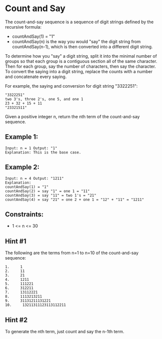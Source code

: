 # Count and Say

The count-and-say sequence is a sequence of digit strings defined by the recursive formula:

- countAndSay(1) = "1"
- countAndSay(n) is the way you would "say" the digit string from countAndSay(n-1), which is then converted into a
  different digit string.

To determine how you "say" a digit string, split it into the minimal number of groups so that each group is a contiguous
section all of the same character. Then for each group, say the number of characters, then say the character. To convert
the saying into a digit string, replace the counts with a number and concatenate every saying.

For example, the saying and conversion for digit string "3322251":

```
"3322251"
two 3's, three 2's, one 5, and one 1
23 + 32 + 15 + 11
"23321511"
```

Given a positive integer n, return the nth term of the count-and-say sequence.

## Example 1:

```
Input: n = 1 Output: "1"
Explanation: This is the base case.
```

## Example 2:

```
Input: n = 4 Output: "1211"
Explanation:
countAndSay(1) = "1"
countAndSay(2) = say "1" = one 1 = "11"
countAndSay(3) = say "11" = two 1's = "21"
countAndSay(4) = say "21" = one 2 + one 1 = "12" + "11" = "1211"
```

## Constraints:

- 1 <= n <= 30

## Hint #1

The following are the terms from n=1 to n=10 of the count-and-say sequence:

```
1.     1
2.     11
3.     21
4.     1211
5.     111221
6.     312211
7.     13112221
8.     1113213211
9.     31131211131221
10.     13211311123113112211
```

## Hint #2

To generate the nth term, just count and say the n-1th term.
